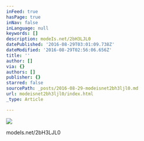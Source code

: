 ```yaml
---
inFeed: true
hasPage: true
inNav: false
inLanguage: null
keywords: []
description: modeIs.net/2bH3LJL0
datePublished: '2016-08-29T03:01:09.738Z'
dateModified: '2016-08-29T02:56:06.656Z'
title: ''
author: []
via: {}
authors: []
publisher: {}
starred: false
sourcePath: _posts/2016-08-29-modeisnet2bh3ljl0.md
url: modeisnet2bh3ljl0/index.html
_type: Article

---
```

![](https://the-grid-user-content.s3-us-west-2.amazonaws.com/50cb1312-12d6-4c6f-9b8c-841238147889.jpg)

modeIs.net/2bH3LJL0